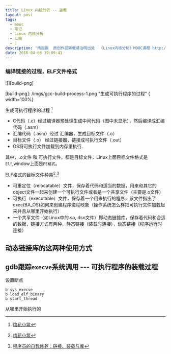 ```yaml
---
title: Linux 内核分析 -- 装载
layout: post
tags:
  - mooc
  - 笔记
  - Linux 内核分析
  - 汇编
  - C
description: '杨振振  原创作品转载请注明出处  《Linux内核分析》MOOC课程 http://www.xuetangx.com/courses/course-v1:ustcX+USTC001+_/about'
date: 2016-04-08 19:09:41
---
```




<!-- 1. 理解编译链接的过程和ELF可执行文件格式，详细内容参考本周第一节；​
2. 编程使用exec*库函数加载一个可执行文件，动态链接分为可执行程序装载时动态链接和运行时动态链接，编程练习动态链接库的这两种使用方式，详细内容参考本周第二节；
3. 使用gdb跟踪分析一个execve系统调用内核处理函数sys_execve ，验证您对Linux系统加载可执行程序所需处理过程的理解，详细内容参考本周第三节；推荐在实验楼Linux虚拟机环境下完成实验。
特别关注新的可执行程序是从哪里开始执行的？为什么execve系统调用返回后新的可执行程序能顺利执行？对于静态链接的可执行程序和动态链接的可执行程序execve系统调用返回时会有什么不同？

根据本周所学知识分析exec*函数对应的系统调用处理过程，撰写一篇署名博客，并在博客文章中注明“真实姓名（与最后申请证书的姓名务必一致） + 原创作品转载请注明出处 + 《Linux内核分析》MOOC课程http://mooc.study.163.com/course/USTC-1000029000 ”，博客内容的具体要求如下：
题目自拟，内容围绕对Linux内核如何装载和启动一个可执行程序；
可以结合实验截图、ELF可执行文件格式、用户态的相关代码等；
博客内容中需要仔细分析新可执行程序的执行起点及对应的堆栈状态等。
总结部分需要阐明自己对“Linux内核装载和启动一个可执行程序”的理解 -->

### 编译链接的过程，ELF文件格式 

![][build-png]

[build-png]: /imgs/gcc-build-process-1.png "生成可执行程序的过程" { width=100%}

<!-- [^zhihu] -->

[^zhihu]: [linux中的动态链接库，和静态链接库是干什么的？](https://www.zhihu.com/question/20484931)

生成可执行程序的过程 [^meihuaxiaozhu]

- C代码（.c）经过编译器预处理生成中间代码（图中未显示），然后编译成汇编代码（.asm） 
- 汇编代码（.asm）经过 汇编器，生成目标文件（.o）
- 目标文件（.o） 经过链接器，链接成可执行文件（.out） 
- OS将可执行文件加载到内存里执行.

其中，.o文件 和 可执行文件，都是目标文件，Linux上面目标文件格式是 `Elf`,window上面是`PE格式`。

ELF格式的目标文件种类[^meihuaxiaozhu],[^ziwoxiuyang] 

- 可重定位（relocatable）文件，保存着代码和适当的数据，用来和其它的object文件一起来创建一个可执行文件或者是一个共享文件（主要是.o文件）
- 可执行（executable）文件，保存着一个用来执行的程序，该文件指出了exec(BA_OS)如何来创建程序进程映象（操作系统怎么样把可执行文件加载起来并且从哪里开始执行）
- 一个共享文件（如Linux中的.so,.dso文件）即动态链接库，保存着代码和合适的数据，链接方式有两种，静态链接（装载时连接），动态链接（程序运行时连接）


## 动态链接库的这两种使用方式

## gdb跟踪`execve`系统调用 --- 可执行程序的装载过程 

设置断点
 
 ```gdb
 b sys_execve
 b load_elf_binary
 b start_thread
 ```

从哪里开始执行的

[^meihuaxiaozhu]: [梅花小筑](http://www.jianshu.com/p/dee889469bdd)
[^ziwoxiuyang]:  [程序员的自我修养：链接、装载与库](http://item.jd.com/10067200.html) 
